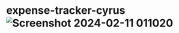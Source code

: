 # expense-tracker-cyrus![Screenshot 2024-02-11 011020](https://github.com/CyrusL06/expense-tracker-cyrus/assets/120500547/9cfb96b1-f52f-4f89-8a8f-acaecb0e55dc)
